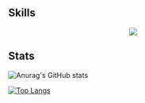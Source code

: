 
<h2>Skills</h2>
<p align="center">
<img src="https://img.shields.io/badge/asd-4FC08D?style=flat-square&logo=vuedotjs&logoColor=white"/>
</p>


<h2>Stats</h2>

![Anurag's GitHub stats](https://github-readme-stats.vercel.app/api?username=wooHyunHwang&show_icons=true&theme=swift)

[![Top Langs](https://github-readme-stats.vercel.app/api/top-langs/?username=wooHyunHwang&layout=compact&theme=swift&langs_count=5)](https://github.com/anuraghazra/github-readme-stats)
